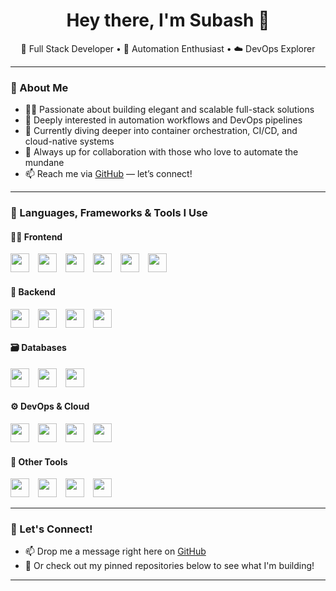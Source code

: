 <h1 align="center">Hey there, I'm Subash 👋</h1>

<p align="center">
  🚀 Full Stack Developer • 🔧 Automation Enthusiast • ☁️ DevOps Explorer  
</p>

---

### 🧠 About Me

- 👨‍💻 Passionate about building elegant and scalable full-stack solutions  
- 🤖 Deeply interested in automation workflows and DevOps pipelines  
- 🌱 Currently diving deeper into container orchestration, CI/CD, and cloud-native systems  
- 💬 Always up for collaboration with those who love to automate the mundane  
- 📫 Reach me via [GitHub](https://github.com/14Subaz) — let’s connect!

---

### 🔧 Languages, Frameworks & Tools I Use

#### 👨‍💻 **Frontend**
<p>
  <img src="https://cdn.jsdelivr.net/gh/devicons/devicon/icons/html5/html5-original.svg" width="30" style="margin-right:10px;" />
  <img src="https://cdn.jsdelivr.net/gh/devicons/devicon/icons/css3/css3-original.svg" width="30" style="margin-right:10px;" />
  <img src="https://cdn.jsdelivr.net/gh/devicons/devicon/icons/javascript/javascript-original.svg" width="30" style="margin-right:10px;" />
  <img src="https://cdn.jsdelivr.net/gh/devicons/devicon/icons/react/react-original.svg" width="30" style="margin-right:10px;" />
  <img src="https://raw.githubusercontent.com/tailwindlabs/tailwindcss/master/.github/logo-light.svg" width="30" style="margin-right:10px;" />
  <img src="https://cdn.jsdelivr.net/gh/devicons/devicon/icons/sass/sass-original.svg" width="30" />
</p>

#### 🧩 **Backend**
<p>
  <img src="https://cdn.jsdelivr.net/gh/devicons/devicon/icons/nodejs/nodejs-original.svg" width="30" style="margin-right:10px;" />
  <img src="https://cdn.jsdelivr.net/gh/devicons/devicon/icons/express/express-original.svg" width="30" style="margin-right:10px;" />
  <img src="https://cdn.jsdelivr.net/gh/devicons/devicon/icons/python/python-original.svg" width="30" style="margin-right:10px;" />
  <img src="https://cdn.jsdelivr.net/gh/devicons/devicon/icons/php/php-original.svg" width="30" />
</p>

#### 🗃️ **Databases**
<p>
  <img src="https://cdn.jsdelivr.net/gh/devicons/devicon/icons/mongodb/mongodb-original.svg" width="30" style="margin-right:10px;" />
  <img src="https://cdn.jsdelivr.net/gh/devicons/devicon/icons/mysql/mysql-original.svg" width="30" style="margin-right:10px;" />
  <img src="https://cdn.jsdelivr.net/gh/devicons/devicon/icons/postgresql/postgresql-original.svg" width="30" />
</p>

#### ⚙️ **DevOps & Cloud**
<p>
  <img src="https://cdn.jsdelivr.net/gh/devicons/devicon/icons/git/git-original.svg" width="30" style="margin-right:10px;" />
  <img src="https://cdn.jsdelivr.net/gh/devicons/devicon/icons/github/github-original.svg" width="30" style="margin-right:10px;" />
  <img src="https://cdn.jsdelivr.net/gh/devicons/devicon/icons/docker/docker-original.svg" width="30" style="margin-right:10px;" />
  <img src="https://img.icons8.com/color/48/000000/amazon-web-services.png" width="30" />
</p>

#### 🧰 **Other Tools**
<p>
  <img src="https://cdn.jsdelivr.net/gh/devicons/devicon/icons/vscode/vscode-original.svg" width="30" style="margin-right:10px;" />
  <img src="https://www.vectorlogo.zone/logos/getpostman/getpostman-icon.svg" width="30" style="margin-right:10px;" />
  <img src="https://cdn.jsdelivr.net/gh/devicons/devicon/icons/linux/linux-original.svg" width="30" style="margin-right:10px;" />
  <img src="https://cdn.jsdelivr.net/gh/devicons/devicon/icons/figma/figma-original.svg" width="30" />
</p>


---

### 💬 Let's Connect!

- 📫 Drop me a message right here on [GitHub](https://github.com/14Subaz)
- 🔗 Or check out my pinned repositories below to see what I'm building!

---

<!---
14Subaz/14Subaz is a ✨ special ✨ repository because its `README.md` (this file) appears on your GitHub profile.
--->
